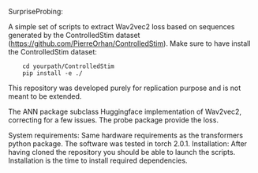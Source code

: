 SurpriseProbing:

A simple set of scripts to extract Wav2vec2 loss based on sequences generated by the ControlledStim dataset 
(https://github.com/PierreOrhan/ControlledStim).
Make sure to have install the ControlledStim dataset:
        
        cd yourpath/ControlledStim
        pip install -e ./

This repository was developed purely for replication purpose and is not meant to be extended.

The ANN package subclass Huggingface implementation of Wav2vec2, correcting for a few issues.
The probe package provide the loss.

System requirements:
        Same hardware requirements as the transformers python package.
        The software was tested in torch 2.0.1.
Installation:
        After having cloned the repository you should be able to launch the scripts.
        Installation is the time to install required dependencies.

